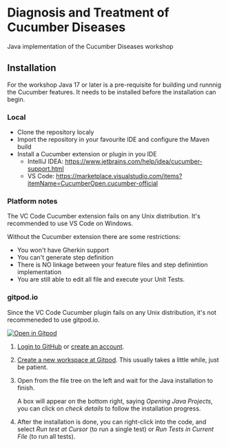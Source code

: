 # Diagnosis and Treatment of Cucumber Diseases

Java implementation of the Cucumber Diseases workshop

## Installation
For the workshop Java 17 or later is a pre-requisite for building und runnnig the Cucumber features. It needs to be installed before the installation can begin.

### Local

* Clone the repository localy
* Import the repository in your favourite IDE and configure the Maven build
* Install a Cucumber extension or plugin in you IDE
   * IntelliJ IDEA: https://www.jetbrains.com/help/idea/cucumber-support.html
   * VS Code: https://marketplace.visualstudio.com/items?itemName=CucumberOpen.cucumber-official

### Platform notes
The VC Code Cucumber extension fails on any Unix distribution. It's recommended to use VS Code on Windows.

Without the Cucumber extension there are some restrictions:
* You won't have Gherkin support
* You can't generate step definition
* There is NO linkage between your feature files and step definintion implementation
* You are still able to edit all file and execute your Unit Tests.

### gitpod.io
Since the VC Code Cucumber plugin fails on any Unix distribution, it's not recommeneded to use gitpod.io. 

<a href="https://gitpod.io/#https://github.com/rolger/cucumber-diseases-java" target="_blank"> 
<img src="https://gitpod.io/button/open-in-gitpod.svg" alt="Open in Gitpod">
</a>



1. [Login to GitHub](https://github.com/login) or [create an account](https://github.com/join).

2. [Create a new workspace at Gitpod](https://gitpod.io/new/#https://github.com/Nagarro-Technical-Coaching-Workshops/cucumber-diseases).
   This usually takes a little while, just be patient.

3. Open  from the file tree on the left and wait for the Java installation to finish.

   A box will appear on the bottom right, saying _Opening Java Projects_, you can click on _check details_ to follow the installation progress.

4. After the installation is done, you can right-click into the code, and select _Run test at Cursor_ (to run a single test) or _Run Tests in Current File_ (to run all tests).


